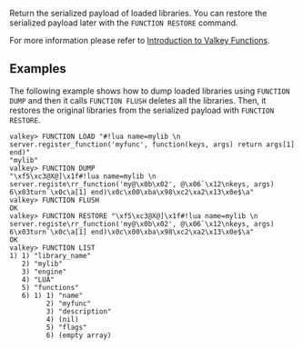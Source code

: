 Return the serialized payload of loaded libraries.
You can restore the serialized payload later with the `FUNCTION RESTORE` command.

For more information please refer to [Introduction to Valkey Functions](../topics/functions-intro.md).

## Examples

The following example shows how to dump loaded libraries using `FUNCTION DUMP` and then it calls `FUNCTION FLUSH` deletes all the libraries.
Then, it restores the original libraries from the serialized payload with `FUNCTION RESTORE`.

```
valkey> FUNCTION LOAD "#!lua name=mylib \n server.register_function('myfunc', function(keys, args) return args[1] end)"
"mylib"
valkey> FUNCTION DUMP
"\xf5\xc3@X@]\x1f#!lua name=mylib \n server.registe\rr_function('my@\x0b\x02', @\x06`\x12\nkeys, args) 6\x03turn`\x0c\a[1] end)\x0c\x00\xba\x98\xc2\xa2\x13\x0e$\a"
valkey> FUNCTION FLUSH
OK
valkey> FUNCTION RESTORE "\xf5\xc3@X@]\x1f#!lua name=mylib \n server.registe\rr_function('my@\x0b\x02', @\x06`\x12\nkeys, args) 6\x03turn`\x0c\a[1] end)\x0c\x00\xba\x98\xc2\xa2\x13\x0e$\a"
OK
valkey> FUNCTION LIST
1) 1) "library_name"
   2) "mylib"
   3) "engine"
   4) "LUA"
   5) "functions"
   6) 1) 1) "name"
         2) "myfunc"
         3) "description"
         4) (nil)
         5) "flags"
         6) (empty array)
```

